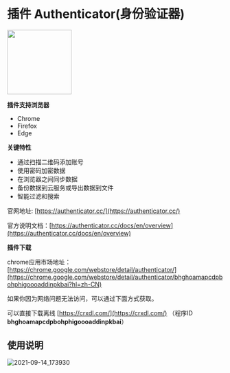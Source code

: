 # 插件 Authenticator(身份验证器)

<img width="150" src="https://authenticator.cc/assets/logo/logo.svg"> </img>

**插件支持浏览器**

- Chrome
- Firefox
- Edge

**关键特性**

- 通过扫描二维码添加账号
- 使用密码加密数据
- 在浏览器之间同步数据
- 备份数据到云服务或导出数据到文件
- 智能过滤和搜索

官网地址: [https://authenticator.cc/](https://authenticator.cc/)

官方说明文档：[https://authenticator.cc/docs/en/overview](https://authenticator.cc/docs/en/overview)

**插件下载**

chrome应用市场地址： [https://chrome.google.com/webstore/detail/authenticator/](https://chrome.google.com/webstore/detail/authenticator/bhghoamapcdpbohphigoooaddinpkbai?hl=zh-CN)

如果你因为网络问题无法访问，可以通过下面方式获取。

可以直接下载离线 [https://crxdl.com/](https://crxdl.com/) （程序ID **bhghoamapcdpbohphigoooaddinpkbai**）

## 使用说明

![2021-09-14_173930](\imgs\tools\2021-09-14_173930.png)